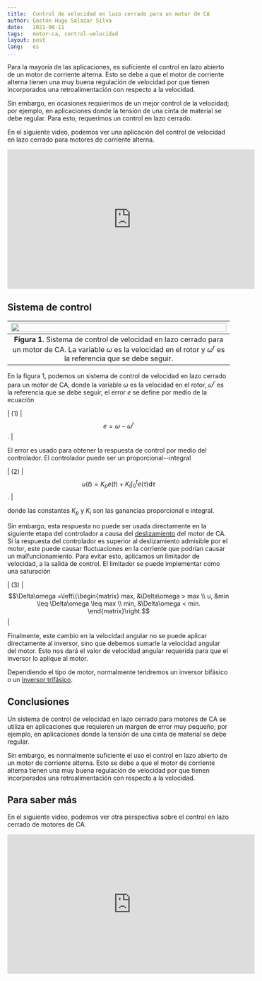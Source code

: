 ```yaml
---
title:  Control de velocidad en lazo cerrado para un motor de CA
author: Gastón Hugo Salazar Silva
date:   2021-06-11
tags:   motor-ca, control-velocidad
layout: post
lang:   es
...
```


Para la mayoría de las aplicaciones, es suficiente el control en lazo abierto de
un motor de corriente alterna. Esto se debe a que el motor de corriente alterna
tienen una muy buena regulación de velocidad por que tienen incorporados una
retroalimentación con respecto a la velocidad.

Sin embargo, en ocasiones requierimos de un mejor control de la velocidad; por
ejemplo, en aplicaciones donde la tensión de una cinta de material se debe
regular. Para esto, requerimos un control en lazo cerrado.

En el siguiente video, podemos ver una aplicación del control de velocidad en
lazo cerrado para motores de corriente alterna.

<iframe width="560" height="315" src="https://www.youtube.com/embed/Cb3n70drPZo" title="YouTube video player" frameborder="0" allow="accelerometer; autoplay; clipboard-write; encrypted-media; gyroscope; picture-in-picture" allowfullscreen></iframe>

## Sistema de control

| <img src="http:/assets/figures/control-velocidad-lazo-cerrado-motor-ca-1.svg" width="100%"> |
|:---:|
| **Figura 1**. Sistema de control de velocidad en lazo cerrado para un motor de CA. La variable $\omega$ es la velocidad en el rotor y $\omega^r$ es la referencia que se debe seguir. |

En la figura 1, podemos un sistema de control de velocidad en lazo cerrado para un motor de CA, donde la variable $\omega$ es la velocidad en el rotor, $\omega^r$ es la referencia que se debe seguir, el error $e$ se define por medio de la ecuación

| (1) | $$e = \omega - \omega^r$$. |

El error es usado para obtener la respuesta de control por medio del
controlador. El controlador puede ser un proporcional--integral

| (2) | $$u(t) = K_p e(t) + K_i \int_0^t e(\tau)\mathrm{d}\tau$$. |

donde las constantes $K_p$ y $K_i$ son las ganancias proporcional e integral. 

Sin embargo, esta respuesta no puede ser usada directamente en la siguiente
etapa del controlador a causa del
[deslizamiento](https://es.wikipedia.org/wiki/Deslizamiento_(m%C3%A1quinas_el%C3%A9ctricas))
del motor de CA. Si la respuesta del controlador es superior al deslizamiento
admisible por el motor, este puede causar fluctuaciones en la corriente que
podrían causar un malfuncionamiento. Para evitar esto, aplicamos un limitador de
velocidad, a la salida de control. El limitador se puede implementar como una saturación

| (3) | $$\Delta\omega =\left\{\begin{matrix} max, &\Delta\omega > max \\ u,   &min \leq \Delta\omega \leq max \\ min, &\Delta\omega < min. \end{matrix}\right.$$ |

Finalmente, este cambio en la velocidad angular no se puede aplicar directamente
al inversor, sino que debemos sumarle la velocidad angular del motor. Esto nos
dará el valor de velocidad angular requerida para que el inversor lo aplique al
motor.

Dependiendo el tipo de motor, normalmente tendremos un inversor bifásico o un [inversor
trifásico](https://ghsalazar.github.io/electrical%20machines%20control/inverters/2020/03/24/three-phase-inverters.html). 


## Conclusiones

Un sistema de control de velocidad en lazo cerrado para motores de CA se utiliza
en aplicaciones que requieren un margen de error muy pequeño; por ejemplo, en
aplicaciones donde la tensión de una cinta de material se debe regular.

Sin embargo, es normalmente suficiente el uso el control en lazo abierto de
un motor de corriente alterna. Esto se debe a que el motor de corriente alterna
tienen una muy buena regulación de velocidad por que tienen incorporados una
retroalimentación con respecto a la velocidad.

## Para saber más

En el siguiente video, podemos ver otra perspectiva sobre el control en lazo
cerrado de motores de CA.

<iframe width="560" height="315" src="https://www.youtube.com/embed/DJWWWUmJ4pQ" title="YouTube video player" frameborder="0" allow="accelerometer; autoplay; clipboard-write; encrypted-media; gyroscope; picture-in-picture" allowfullscreen></iframe>

